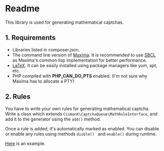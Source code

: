 # Readme

This library is used for generating mathematical captchas.

## 1. Requirements

* Libraries listed in composer.json.
* The command line version of [Maxima](http://maxima.sourceforge.net/). It is recommended to use [SBCL](http://www.sbcl.org/) as Maxima's common lisp implementation for better performance.
* [LaTeX](https://www.latex-project.org/). It can be easily installed using package managers like yum, apt, etc.
* PHP compiled with **PHP_CAN_DO_PTS** enabled. (I'm not sure why Maxima has to allocate a PTY)

## 2. Rules

You have to write your own rules for generating mathematical captcha. Write a class which extends `CismonX\CaptchaQueue\MathRuleInterface`, and add it to the generator using the `add()` method.

Once a rule is added, it's automatically marked as enabled. You can disable or enable any rules using methods `disble() ` and `enable()` during runtime.

[Here](https://github.com/CismonX/PolyIntegral) is an example.